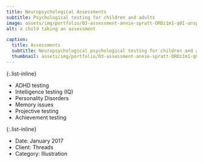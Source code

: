 ```yaml
---
title: Neuropsychological Assessments
subtitle: Psychological testing for children and adults
image: assets/img/portfolio/03-assessment-annie-spratt-ORDz1m1-q0I-unsplash.jpg
alt: a child taking an assessment

caption:
  title: Assessments
  subtitle: Neuropsychological psychological testing for children and adults
  thumbnail: assets/img/portfolio/03-assessment-annie-spratt-ORDz1m1-q0I-unsplash-thumbnail.jpg
---
```


{:.list-inline}
- ADHD testing
- Intelligence testing (IQ)
- Personality Disorders
- Memory issues
- Projective testing
- Achievement testing


{:.list-inline}
- Date: January 2017
- Client: Threads
- Category: Illustration
